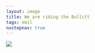 ```yaml
---
layout: image
title: We are riding the Bullitt
tags: emil
nostepnav: true
---
```

![]({{site.url}}/i/IMG_1218.jpg)


